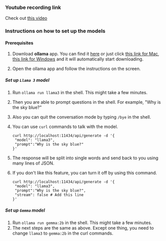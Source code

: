 ### Youtube recording link

Check out [this video](https://www.youtube.com/watch?v=PkGvF6Vq6QI)

### Instructions on how to set up the models

#### Prerequisites

1. Download **ollama** app. You can find it [here](https://github.com/ollama/ollama?tab=readme-ov-file) or just click [this link for Mac](https://ollama.com/download/Ollama-darwin.zip), [this link for Windows](https://ollama.com/download/OllamaSetup.exe) and it will automatically start downloading.

2. Open the ollama app and follow the instructions on the screen.

##### Set up `Llama 3` model

1. Run `ollama run llama3` in the shell. This might take a few minutes.
2. Then you are able to prompt questions in the shell. For example, "Why is the sky blue?"
3. Also you can quit the conversation mode by typing `/bye` in the shell.
4. You can use `curl` commands to talk with the model.

   ```
   curl http://localhost:11434/api/generate -d '{
    "model": "llama3",
    "prompt":"Why is the sky blue?"
   }'
   ```

5. The response will be split into single words and send back to you using many lines of JSON.
6. If you don't like this feature, you can turn it off by using this command.

   ```
   curl http://localhost:11434/api/generate -d '{
    "model": "llama3",
    "prompt":"Why is the sky blue?",
    "stream": false # Add this line
   }'
   ```

##### Set up `Gemma` model

1. Run `ollama run gemma:2b` in the shell. This might take a few minutes.
2. The next steps are the same as above. Except one thing, you need to change `llama3` to `gemma:2b` in the curl commands.
